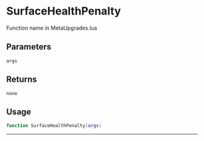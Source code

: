 # SurfaceHealthPenalty
Function name in MetaUpgrades.lua
## Parameters
`args`
## Returns
`none`
## Usage
```lua
function SurfaceHealthPenalty(args)
```
---
